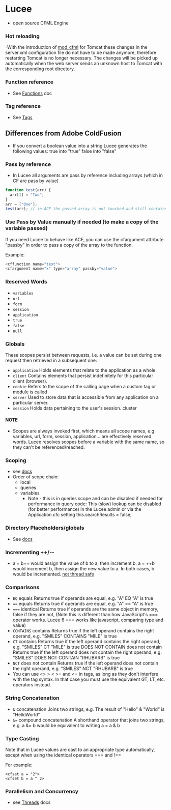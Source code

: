 # Lucee

- open source CFML Engine

### Hot reloading

-With the introduction of [mod_cfml](https://viviotech.github.io/mod_cfml/) for Tomcat these changes in the server.xml configuration file do not have to be made anymore, therefore restarting Tomcat is no longer necessary. The changes will be picked up automatically when the web server sends an unknown host to Tomcat with the corresponding root directory.

### Function reference

- See [Functions](https://docs.lucee.org/reference/functions.html) doc

### Tag reference

- See [Tags](https://docs.lucee.org/reference/tags.html)

## Differences from Adobe ColdFusion

- If you convert a boolean value into a string Lucee generates the following values:
  true into "true"
  false into "false"

### Pass by reference

- In Lucee all arguments are pass by reference including arrays (which in CF are pass by value)

```javascript
function test(arr) {
  arr[1] = "Two";
}
arr = ["One"];
test(arr); // in ACF the passed array is not touched and still contains the value "One" at position 1. In Lucee, the array is mutated.
```

### Use Pass by Value manually if needed (to make a copy of the variable passed)

If you need Lucee to behave like ACF, you can use the cfargument attribute "passby" in order to pass a copy of the array to the function.

Example:

```javascript
<cffunction name="test">
<cfargument name="x" type="array" passby="value">
```

### Reserved Words

- `variables`
- `url`
- `form`
- `session`
- `application`
- `true`
- `false`
- `null`

### Globals

These scopes persist between requests, i.e. a value can be set during one request then retrieved in a subsequent one:

- `application` Holds elements that relate to the application as a whole.
- `client` Contains elements that persist indefinitely for this particular client (browser).
- `cookie` Refers to the scope of the calling page when a custom tag or module is called
- `server` Used to store data that is accessible from any application on a particular server.
- `session` Holds data pertaining to the user's session.
  cluster

#### NOTE

- Scopes are always invoked first, which means all scope names, e.g. variables, url, form, session, application... are effectively reserved words. Lucee resolves scopes before a variable with the same name, so they can't be referenced/reached.

### Scoping

- see [docs](https://docs.lucee.org/guides/developing-with-lucee-server/scope.html)
- Order of scope chain:
  - local
  - queries
  - variables
    - Note - this is in queries scope and can be disabled if needed for performance in query code: This (slow) lookup can be disabled (for better performance) in the Lucee admin or via the Application.cfc setting this.searchResults = false;

### Directory Placeholders/globals

- See [docs](https://docs.lucee.org/guides/developing-with-lucee-server/directory-placeholders.html)

### Incrementing ++/--

- a = b++ would assign the value of b to a, then increment b. a = ++b would increment b, then assign the new value to a. In both cases, b would be incremented. [not thread safe](https://docs.lucee.org/guides/developing-with-lucee-server/operators.html)

### Comparisons

- `EQ` equals Returns true if operands are equal, e.g. "A" EQ "A" is true
- `==` equals Returns true if operands are equal, e.g. "A" == "A" is true
- `===` identical Returns true if operands are the same object in memory, false if they are not, (Note this is different than how JavaScript's === operator works. Lucee 6 === works like javascript, comparing type and value)
- `CONTAINS` contains Returns true if the left operand contains the right operand, e.g. "SMILES" CONTAINS "MILE" is true
- `CT` contains Returns true if the left operand contains the right operand, e.g. "SMILES" CT "MILE" is true
  DOES NOT CONTAIN does not contain Returns true if the left operand does not contain the right operand, e.g. "SMILES" DOES NOT CONTAIN "RHUBARB" is true
- `NCT` does not contain Returns true if the left operand does not contain the right operand, e.g. "SMILES" NCT "RHUBARB" is true
- You can use <> > < >= and <= in tags, as long as they don't interfere with the tag syntax. In that case you must use the equivalent GT, LT, etc. operators instead.

### String Concatenation

- `&` concatenation Joins two strings, e.g. The result of "Hello" & "World" is "HelloWorld"
- `&=` compound concatenation A shorthand operator that joins two strings, e.g. a &= b would be equivalent to writing a = a & b

### Type Casting

Note that in Lucee values are cast to an appropriate type automatically, except when using the identical operators === and !==

For example:

```
<cfset a = "2">
<cfset b = a ^ 2>
```

### Parallelism and Concurrency

- see [Threads](https://docs.lucee.org/categories/thread.html) docs
